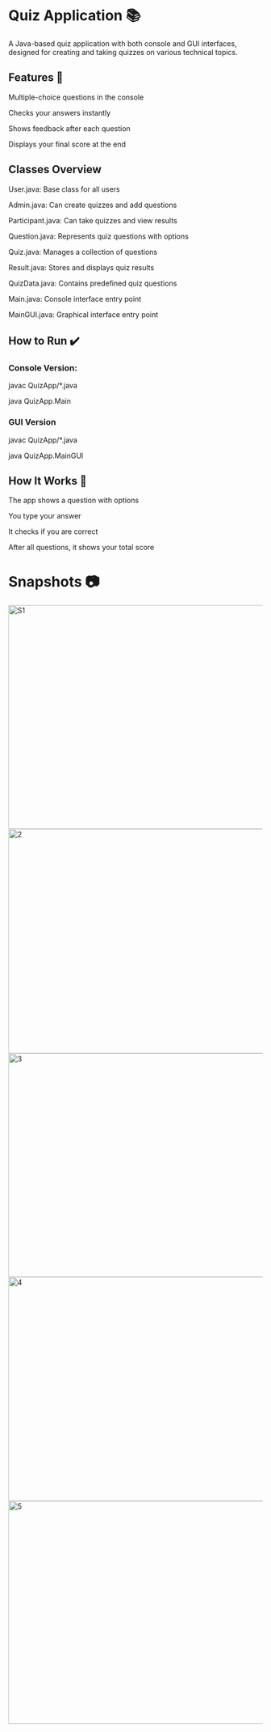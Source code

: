 # Quiz Application 📚
A Java-based quiz application with both console and GUI interfaces, designed for creating and taking quizzes on various technical topics.

## Features 🚀

Multiple-choice questions in the console

Checks your answers instantly

Shows feedback after each question

Displays your final score at the end

## Classes Overview

User.java: Base class for all users

Admin.java: Can create quizzes and add questions

Participant.java: Can take quizzes and view results

Question.java: Represents quiz questions with options

Quiz.java: Manages a collection of questions

Result.java: Stores and displays quiz results

QuizData.java: Contains predefined quiz questions

Main.java: Console interface entry point

MainGUI.java: Graphical interface entry point

## How to Run ✔️ 

### Console Version: 

javac QuizApp/*.java

java QuizApp.Main

### GUI Version

javac QuizApp/*.java

java QuizApp.MainGUI

## How It Works 📖
The app shows a question with options

You type your answer

It checks if you are correct

After all questions, it shows your total score

# Snapshots 📷

<img width="689" height="443" alt="S1" src="https://github.com/user-attachments/assets/5f97eea7-023f-405c-8dba-654bd84ce986" />


<img width="684" height="444" alt="2" src="https://github.com/user-attachments/assets/ccac43e4-2193-4d0d-8518-ed2c42f242c9" />


<img width="682" height="442" alt="3" src="https://github.com/user-attachments/assets/1ad87f72-5c9b-4e6b-8c32-6e6d8c462457" />


<img width="684" height="443" alt="4" src="https://github.com/user-attachments/assets/6abbd396-978a-44eb-9313-0965f1225c70" />


<img width="681" height="441" alt="5" src="https://github.com/user-attachments/assets/35588b0c-023e-499e-a073-93f0fae7d3c9" />

